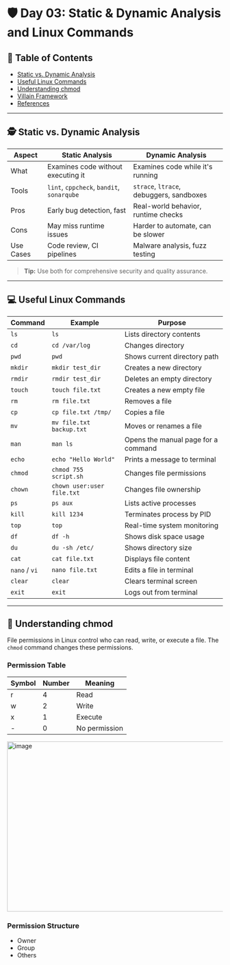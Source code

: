# 🛡️ Day 03: Static & Dynamic Analysis and Linux Commands

## 📑 Table of Contents
- [Static vs. Dynamic Analysis](#static-vs-dynamic-analysis)
- [Useful Linux Commands](#useful-linux-commands)
- [Understanding chmod](#understanding-chmod)
- [Villain Framework](#villain-framework)
- [References](#references)

---

## 🕵️ Static vs. Dynamic Analysis

| Aspect        | Static Analysis                           | Dynamic Analysis                          |
|---------------|------------------------------------------|-------------------------------------------|
| What          | Examines code without executing it        | Examines code while it's running          |
| Tools         | `lint`, `cppcheck`, `bandit`, `sonarqube`| `strace`, `ltrace`, debuggers, sandboxes  |
| Pros          | Early bug detection, fast                | Real-world behavior, runtime checks       |
| Cons          | May miss runtime issues                  | Harder to automate, can be slower         |
| Use Cases     | Code review, CI pipelines                | Malware analysis, fuzz testing            |

> **Tip:** Use both for comprehensive security and quality assurance.

---

## 💻 Useful Linux Commands

| Command       | Example                    | Purpose                             |
| ------------- | -------------------------- | ----------------------------------- |
| `ls`          | `ls`                       | Lists directory contents            |
| `cd`          | `cd /var/log`              | Changes directory                   |
| `pwd`         | `pwd`                      | Shows current directory path        |
| `mkdir`       | `mkdir test_dir`           | Creates a new directory             |
| `rmdir`       | `rmdir test_dir`           | Deletes an empty directory          |
| `touch`       | `touch file.txt`           | Creates a new empty file            |
| `rm`          | `rm file.txt`              | Removes a file                      |
| `cp`          | `cp file.txt /tmp/`        | Copies a file                       |
| `mv`          | `mv file.txt backup.txt`   | Moves or renames a file             |
| `man`         | `man ls`                   | Opens the manual page for a command |
| `echo`        | `echo "Hello World"`       | Prints a message to terminal        |
| `chmod`       | `chmod 755 script.sh`      | Changes file permissions            |
| `chown`       | `chown user:user file.txt` | Changes file ownership              |
| `ps`          | `ps aux`                   | Lists active processes              |
| `kill`        | `kill 1234`                | Terminates process by PID           |
| `top`         | `top`                      | Real-time system monitoring         |
| `df`          | `df -h`                    | Shows disk space usage              |
| `du`          | `du -sh /etc/`             | Shows directory size                |
| `cat`         | `cat file.txt`             | Displays file content               |
| `nano` / `vi` | `nano file.txt`            | Edits a file in terminal            |
| `clear`       | `clear`                    | Clears terminal screen              |
| `exit`        | `exit`                     | Logs out from terminal              |

---

## 🔐 Understanding chmod

File permissions in Linux control who can read, write, or execute a file. The `chmod` command changes these permissions.

### Permission Table

| Symbol | Number | Meaning      |
|--------|--------|--------------|
| r      | 4      | Read         |
| w      | 2      | Write        |
| x      | 1      | Execute      |
| -      | 0      | No permission|

<img width="794" height="397" alt="image" src="https://github.com/user-attachments/assets/3ead3fd6-05bb-4147-ba23-5de7e8a582d6" />



### Permission Structure

- Owner
- Group
- Others



